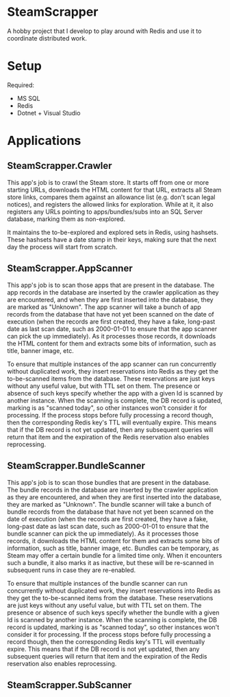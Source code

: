 # SteamScrapper

A hobby project that I develop to play around with Redis and use it to coordinate distributed work.

# Setup

Required:

* MS SQL
* Redis
* Dotnet + Visual Studio

# Applications

## SteamScrapper.Crawler

This app's job is to crawl the Steam store. It starts off from one or more starting URLs, downloads the HTML content for that URL, extracts all Steam store links, compares them against an allowance list (e.g. don't scan legal notices), and registers the allowed links for exploration. While at it, it also registers any URLs pointing to apps/bundles/subs into an SQL Server database, marking them as non-explored.

It maintains the to-be-explored and explored sets in Redis, using hashsets. These hashsets have a date stamp in their keys, making sure that the next day the process will start from scratch.

## SteamScrapper.AppScanner

This app's job is to scan those apps that are present in the database. The app records in the database are inserted by the crawler application as they are encountered, and when they are first inserted into the database, they are marked as "Unknown". The app scanner will take a bunch of app records from the database that have not yet been scanned on the date of execution (when the records are first created, they have a fake, long-past date as last scan date, such as 2000-01-01 to ensure that the app scanner can pick the up immediately). As it processes those records, it downloads the HTML content for them and extracts some bits of information, such as title, banner image, etc.

To ensure that multiple instances of the app scanner can run concurrently without duplicated work, they insert reservations into Redis as they get the to-be-scanned items from the database. These reservations are just keys without any useful value, but with TTL set on them. The presence or absence of such keys specify whether the app with a given Id is scanned by another instance. When the scanning is complete, the DB record is updated, marking is as "scanned today", so other instances won't consider it for processing. If the process stops before fully processing a record though, then the corresponding Redis key's TTL will eventually expire. This means that if the DB record is not yet updated, then any subsequent queries will return that item and the expiration of the Redis reservation also enables reprocessing.

## SteamScrapper.BundleScanner

This app's job is to scan those bundles that are present in the database. The bundle records in the database are inserted by the crawler application as they are encountered, and when they are first inserted into the database, they are marked as "Unknown". The bundle scanner will take a bunch of bundle records from the database that have not yet been scanned on the date of execution (when the records are first created, they have a fake, long-past date as last scan date, such as 2000-01-01 to ensure that the bundle scanner can pick the up immediately). As it processes those records, it downloads the HTML content for them and extracts some bits of information, such as title, banner image, etc. Bundles can be temporary, as Steam may offer a certain bundle for a limited time only. When it encounters such a bundle, it also marks it as inactive, but these will be re-scanned in subsequent runs in case they are re-enabled.

To ensure that multiple instances of the bundle scanner can run concurrently without duplicated work, they insert reservations into Redis as they get the to-be-scanned items from the database. These reservations are just keys without any useful value, but with TTL set on them. The presence or absence of such keys specify whether the bundle with a given Id is scanned by another instance. When the scanning is complete, the DB record is updated, marking is as "scanned today", so other instances won't consider it for processing. If the process stops before fully processing a record though, then the corresponding Redis key's TTL will eventually expire. This means that if the DB record is not yet updated, then any subsequent queries will return that item and the expiration of the Redis reservation also enables reprocessing.

## SteamScrapper.SubScanner
